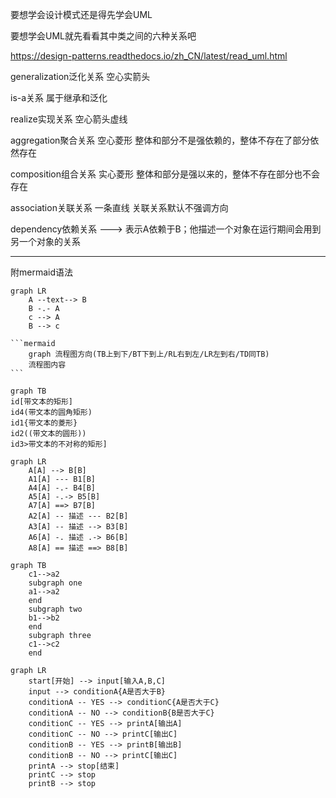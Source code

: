 要想学会设计模式还是得先学会UML

要想学会UML就先看看其中类之间的六种关系吧

https://design-patterns.readthedocs.io/zh_CN/latest/read_uml.html

generalization泛化关系 空心实箭头

is-a关系 属于继承和泛化

realize实现关系 空心箭头虚线

aggregation聚合关系	空心菱形  整体和部分不是强依赖的，整体不存在了部分依然存在

composition组合关系	实心菱形 整体和部分是强以来的，整体不存在部分也不会存在

association关联关系	一条直线	关联关系默认不强调方向

dependency依赖关系	---> 表示A依赖于B；他描述一个对象在运行期间会用到另一个对象的关系

----------------

附mermaid语法

```mermaid
graph LR
	A --text--> B
	B -.- A
	c --> A
	B --> c
```

```
​```mermaid
	graph 流程图方向(TB上到下/BT下到上/RL右到左/LR左到右/TD同TB)
	流程图内容
​```
```

```mermaid
graph TB
id[带文本的矩形]
id4(带文本的圆角矩形)
id1{带文本的菱形}
id2((带文本的圆形))
id3>带文本的不对称的矩形]

```

```mermaid
graph LR
    A[A] --> B[B] 
    A1[A] --- B1[B] 
    A4[A] -.- B4[B] 
    A5[A] -.-> B5[B] 
    A7[A] ==> B7[B] 
    A2[A] -- 描述 --- B2[B] 
    A3[A] -- 描述 --> B3[B] 
    A6[A] -. 描述 .-> B6[B] 
    A8[A] == 描述 ==> B8[B] 
```

```mermaid
graph TB
    c1-->a2
    subgraph one
    a1-->a2
    end
    subgraph two
    b1-->b2
    end
    subgraph three
    c1-->c2
    end
```

```mermaid
graph LR
    start[开始] --> input[输入A,B,C]
    input --> conditionA{A是否大于B}
    conditionA -- YES --> conditionC{A是否大于C}
    conditionA -- NO --> conditionB{B是否大于C}
    conditionC -- YES --> printA[输出A]
    conditionC -- NO --> printC[输出C]
    conditionB -- YES --> printB[输出B]
    conditionB -- NO --> printC[输出C]
    printA --> stop[结束]
    printC --> stop
    printB --> stop
```
